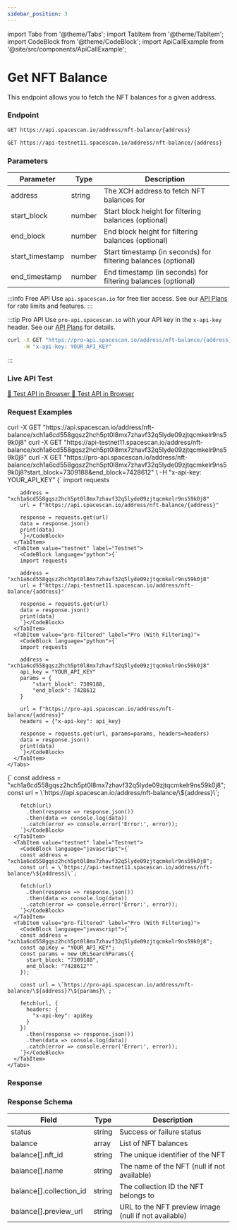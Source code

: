 ```yaml
---
sidebar_position: 3
---
```

import Tabs from '@theme/Tabs';
import TabItem from '@theme/TabItem';
import CodeBlock from '@theme/CodeBlock';
import ApiCallExample from '@site/src/components/ApiCallExample';

# Get NFT Balance

This endpoint allows you to fetch the NFT balances for a given address.

### Endpoint

<Tabs>
  <TabItem value="mainnet" label="Mainnet">

```bash
GET https://api.spacescan.io/address/nft-balance/{address}
```

  </TabItem>
  <TabItem value="testnet" label="Testnet">

```bash
GET https://api-testnet11.spacescan.io/address/nft-balance/{address}
```

  </TabItem>
</Tabs>

### Parameters

| Parameter | Type   | Description                                     |
|-----------|--------|-------------------------------------------------|
| address   | string | The XCH address to fetch NFT balances for       |
| start_block | number |  Start block height for filtering balances (optional) |
| end_block | number |  End block height for filtering balances (optional) |
| start_timestamp | number |  Start timestamp (in seconds) for filtering balances (optional) |
| end_timestamp | number |  End timestamp (in seconds) for filtering balances (optional) |


:::info Free API
Use `api.spacescan.io` for free tier access. See our [API Plans](https://spacescan.io/apis#plans) for rate limits and features.
:::

:::tip Pro API
Use `pro-api.spacescan.io` with your API key in the `x-api-key` header. See our [API Plans](https://spacescan.io/apis#plans) for details.

```bash
curl -X GET "https://pro-api.spacescan.io/address/nft-balance/{address}" \
     -H "x-api-key: YOUR_API_KEY"
```
:::

### Live API Test

<Tabs>
  <TabItem value="mainnet" label="Mainnet">
    <a href="https://api.spacescan.io/address/nft-balance/xch1a6cd558gqsz2hch5pt0l8mx7zhavf32q5lyde09zjtqcmkelr9ns59k0j8" target="_blank" rel="noopener noreferrer" className="api-test-button">
      🚀 Test API in Browser
    </a>
  </TabItem>
  <TabItem value="testnet" label="Testnet">
    <a href="https://api-testnet11.spacescan.io/address/nft-balance/xch1a6cd558gqsz2hch5pt0l8mx7zhavf32q5lyde09zjtqcmkelr9ns59k0j8" target="_blank" rel="noopener noreferrer" className="api-test-button">
      🚀 Test API in Browser
    </a>
  </TabItem>
</Tabs>

### Request Examples

<Tabs>
  <TabItem value="curl" label="cURL">
    <Tabs>
      <TabItem value="mainnet" label="Mainnet">
        <CodeBlock language="bash">
        curl -X GET "https://api.spacescan.io/address/nft-balance/xch1a6cd558gqsz2hch5pt0l8mx7zhavf32q5lyde09zjtqcmkelr9ns59k0j8"
        </CodeBlock>
      </TabItem>
      <TabItem value="testnet" label="Testnet">
        <CodeBlock language="bash">
        curl -X GET "https://api-testnet11.spacescan.io/address/nft-balance/xch1a6cd558gqsz2hch5pt0l8mx7zhavf32q5lyde09zjtqcmkelr9ns59k0j8"
        </CodeBlock>
      </TabItem>
      <TabItem value="pro-filtered" label="Pro (With Filtering)">
        <CodeBlock language="bash">
        curl -X GET "https://pro-api.spacescan.io/address/nft-balance/xch1a6cd558gqsz2hch5pt0l8mx7zhavf32q5lyde09zjtqcmkelr9ns59k0j8?start_block=7309188&end_block=7428612" \
             -H "x-api-key: YOUR_API_KEY"
        </CodeBlock>
      </TabItem>
    </Tabs>
  </TabItem>
  <TabItem value="python" label="Python">
    <Tabs>
      <TabItem value="mainnet" label="Mainnet">
        <CodeBlock language="python">{`
        import requests

        address = "xch1a6cd558gqsz2hch5pt0l8mx7zhavf32q5lyde09zjtqcmkelr9ns59k0j8"
        url = f"https://api.spacescan.io/address/nft-balance/{address}"

        response = requests.get(url)
        data = response.json()
        print(data)
        `}</CodeBlock>
      </TabItem>
      <TabItem value="testnet" label="Testnet">
        <CodeBlock language="python">{`
        import requests

        address = "xch1a6cd558gqsz2hch5pt0l8mx7zhavf32q5lyde09zjtqcmkelr9ns59k0j8"
        url = f"https://api-testnet11.spacescan.io/address/nft-balance/{address}"

        response = requests.get(url)
        data = response.json()
        print(data)
        `}</CodeBlock>
      </TabItem>
      <TabItem value="pro-filtered" label="Pro (With Filtering)">
        <CodeBlock language="python">{`
        import requests

        address = "xch1a6cd558gqsz2hch5pt0l8mx7zhavf32q5lyde09zjtqcmkelr9ns59k0j8"
        api_key = "YOUR_API_KEY"
        params = {
            "start_block": 7309188,
            "end_block": 7428612
        }
        
        url = f"https://pro-api.spacescan.io/address/nft-balance/{address}"
        headers = {"x-api-key": api_key}
        
        response = requests.get(url, params=params, headers=headers)
        data = response.json()
        print(data)
        `}</CodeBlock>
      </TabItem>
    </Tabs>
  </TabItem>
  <TabItem value="javascript" label="JavaScript">
    <Tabs>
      <TabItem value="mainnet" label="Mainnet">
        <CodeBlock language="javascript">{`
        const address = "xch1a6cd558gqsz2hch5pt0l8mx7zhavf32q5lyde09zjtqcmkelr9ns59k0j8";
        const url = \`https://api.spacescan.io/address/nft-balance/\${address}\`;

        fetch(url)
          .then(response => response.json())
          .then(data => console.log(data))
          .catch(error => console.error('Error:', error));
        `}</CodeBlock>
      </TabItem>
      <TabItem value="testnet" label="Testnet">
        <CodeBlock language="javascript">{`
        const address = "xch1a6cd558gqsz2hch5pt0l8mx7zhavf32q5lyde09zjtqcmkelr9ns59k0j8";
        const url = \`https://api-testnet11.spacescan.io/address/nft-balance/\${address}\`;

        fetch(url)
          .then(response => response.json())
          .then(data => console.log(data))
          .catch(error => console.error('Error:', error));
        `}</CodeBlock>
      </TabItem>
      <TabItem value="pro-filtered" label="Pro (With Filtering)">
        <CodeBlock language="javascript">{`
        const address = "xch1a6cd558gqsz2hch5pt0l8mx7zhavf32q5lyde09zjtqcmkelr9ns59k0j8";
        const apiKey = "YOUR_API_KEY";
        const params = new URLSearchParams({
          start_block: "7309188",
          end_block: "7428612""
        });
        
        const url = \`https://pro-api.spacescan.io/address/nft-balance/\${address}?\${params}\`;
        
        fetch(url, {
          headers: {
            "x-api-key": apiKey
          }
        })
          .then(response => response.json())
          .then(data => console.log(data))
          .catch(error => console.error('Error:', error));
        `}</CodeBlock>
      </TabItem>
    </Tabs>
  </TabItem>
</Tabs>

### Response

<Tabs>
  <TabItem value="mainnet" label="Mainnet">
    <ApiCallExample endpoint="https://api.spacescan.io/address/nft-balance/xch1a6cd558gqsz2hch5pt0l8mx7zhavf32q5lyde09zjtqcmkelr9ns59k0j8" />
  </TabItem>
  <TabItem value="testnet" label="Testnet">
    <ApiCallExample endpoint="https://api-testnet11.spacescan.io/address/nft-balance/xch1a6cd558gqsz2hch5pt0l8mx7zhavf32q5lyde09zjtqcmkelr9ns59k0j8" />
  </TabItem>
</Tabs>

### Response Schema

| Field | Type | Description |
|-------|------|-------------|
| status | string | Success or failure status |
| balance | array | List of NFT balances |
| balance[].nft_id | string | The unique identifier of the NFT |
| balance[].name | string | The name of the NFT (null if not available) |
| balance[].collection_id | string | The collection ID the NFT belongs to |
| balance[].preview_url | string | URL to the NFT preview image (null if not available) | 